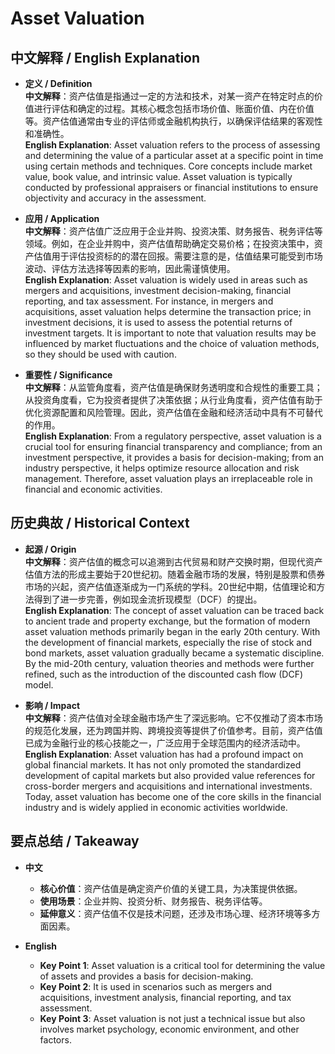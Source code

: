 # Asset Valuation

## 中文解释 / English Explanation

* **定义 / Definition**  
  **中文解释**：资产估值是指通过一定的方法和技术，对某一资产在特定时点的价值进行评估和确定的过程。其核心概念包括市场价值、账面价值、内在价值等。资产估值通常由专业的评估师或金融机构执行，以确保评估结果的客观性和准确性。  
  **English Explanation**: Asset valuation refers to the process of assessing and determining the value of a particular asset at a specific point in time using certain methods and techniques. Core concepts include market value, book value, and intrinsic value. Asset valuation is typically conducted by professional appraisers or financial institutions to ensure objectivity and accuracy in the assessment.

* **应用 / Application**  
  **中文解释**：资产估值广泛应用于企业并购、投资决策、财务报告、税务评估等领域。例如，在企业并购中，资产估值帮助确定交易价格；在投资决策中，资产估值用于评估投资标的的潜在回报。需要注意的是，估值结果可能受到市场波动、评估方法选择等因素的影响，因此需谨慎使用。  
  **English Explanation**: Asset valuation is widely used in areas such as mergers and acquisitions, investment decision-making, financial reporting, and tax assessment. For instance, in mergers and acquisitions, asset valuation helps determine the transaction price; in investment decisions, it is used to assess the potential returns of investment targets. It is important to note that valuation results may be influenced by market fluctuations and the choice of valuation methods, so they should be used with caution.

* **重要性 / Significance**  
  **中文解释**：从监管角度看，资产估值是确保财务透明度和合规性的重要工具；从投资角度看，它为投资者提供了决策依据；从行业角度看，资产估值有助于优化资源配置和风险管理。因此，资产估值在金融和经济活动中具有不可替代的作用。  
  **English Explanation**: From a regulatory perspective, asset valuation is a crucial tool for ensuring financial transparency and compliance; from an investment perspective, it provides a basis for decision-making; from an industry perspective, it helps optimize resource allocation and risk management. Therefore, asset valuation plays an irreplaceable role in financial and economic activities.

## 历史典故 / Historical Context

* **起源 / Origin**  
  **中文解释**：资产估值的概念可以追溯到古代贸易和财产交换时期，但现代资产估值方法的形成主要始于20世纪初。随着金融市场的发展，特别是股票和债券市场的兴起，资产估值逐渐成为一门系统的学科。20世纪中期，估值理论和方法得到了进一步完善，例如现金流折现模型（DCF）的提出。  
  **English Explanation**: The concept of asset valuation can be traced back to ancient trade and property exchange, but the formation of modern asset valuation methods primarily began in the early 20th century. With the development of financial markets, especially the rise of stock and bond markets, asset valuation gradually became a systematic discipline. By the mid-20th century, valuation theories and methods were further refined, such as the introduction of the discounted cash flow (DCF) model.

* **影响 / Impact**  
  **中文解释**：资产估值对全球金融市场产生了深远影响。它不仅推动了资本市场的规范化发展，还为跨国并购、跨境投资等提供了价值参考。目前，资产估值已成为金融行业的核心技能之一，广泛应用于全球范围内的经济活动中。  
  **English Explanation**: Asset valuation has had a profound impact on global financial markets. It has not only promoted the standardized development of capital markets but also provided value references for cross-border mergers and acquisitions and international investments. Today, asset valuation has become one of the core skills in the financial industry and is widely applied in economic activities worldwide.

## 要点总结 / Takeaway

* **中文**  
  - **核心价值**：资产估值是确定资产价值的关键工具，为决策提供依据。  
  - **使用场景**：企业并购、投资分析、财务报告、税务评估等。  
  - **延伸意义**：资产估值不仅是技术问题，还涉及市场心理、经济环境等多方面因素。  

* **English**  
  - **Key Point 1**: Asset valuation is a critical tool for determining the value of assets and provides a basis for decision-making.  
  - **Key Point 2**: It is used in scenarios such as mergers and acquisitions, investment analysis, financial reporting, and tax assessment.  
  - **Key Point 3**: Asset valuation is not just a technical issue but also involves market psychology, economic environment, and other factors.